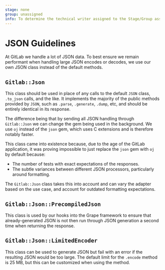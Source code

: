 ```yaml
---
stage: none
group: unassigned
info: To determine the technical writer assigned to the Stage/Group associated with this page, see https://about.gitlab.com/handbook/product/ux/technical-writing/#assignments
---
```


# JSON Guidelines

At GitLab we handle a lot of JSON data. To best ensure we remain performant
when handling large JSON encodes or decodes, we use our own JSON class
instead of the default methods.

## `Gitlab::Json`

This class should be used in place of any calls to the default `JSON` class,
`.to_json` calls, and the like. It implements the majority of the public
methods provided by `JSON`, such as `.parse`, `.generate`, `.dump`, etc, and
should be entirely identical in its response.

The difference being that by sending all JSON handling through `Gitlab::Json`
we can change the gem being used in the background. We use `oj`
instead of the `json` gem, which uses C extensions and is therefore notably
faster.

This class came into existence because, due to the age of the GitLab application,
it was proving impossible to just replace the `json` gem with `oj` by default because:

- The number of tests with exact expectations of the responses.
- The subtle variances between different JSON processors, particularly
  around formatting.

The `Gitlab::Json` class takes this into account and can
vary the adapter based on the use case, and account for outdated formatting
expectations.

## `Gitlab::Json::PrecompiledJson`

This class is used by our hooks into the Grape framework to ensure that
already-generated JSON is not then run through JSON generation
a second time when returning the response.

## `Gitlab::Json::LimitedEncoder`

This class can be used to generate JSON but fail with an error if the
resulting JSON would be too large. The default limit for the `.encode`
method is 25 MB, but this can be customized when using the method.
